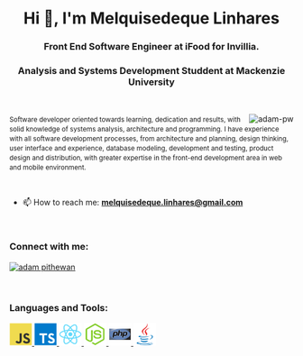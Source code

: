 <h1 align="center">Hi 👋, I'm Melquisedeque Linhares</h1>
<h3 align="center">Front End Software Engineer at iFood for Invillia.</h3>
<h3 align="center">Analysis and Systems Development Studdent at Mackenzie University</h3>

<br>

<p><img align="right" src="https://github.com/Adam-pw/Adam-pw/blob/main/animation_500_kxa883sd.gif" alt="adam-pw" /></p>

<p><small>Software developer oriented towards learning, dedication and results, with solid knowledge of systems analysis, architecture and programming. I have experience with all software development processes, from architecture and planning, design thinking, user interface and experience, database modeling, development and testing, product design and distribution, with greater expertise in the front-end development area in web and mobile environment.</small></p>

<br>

- 📫 How to reach me: **melquisedeque.linhares@gmail.com**


<br>

<h3 align="left">Connect with me:</h3>
<p align="left">
  <a href="https://www.linkedin.com/in/melquisedeque-linhares/" target="blank"><img align="center"
      src="https://raw.githubusercontent.com/rahuldkjain/github-profile-readme-generator/master/src/images/icons/Social/linked-in-alt.svg"
      alt="adam pithewan" height="30" width="40" /></a>
</p>

<br>

<h3 align="left">Languages and Tools:</h3>
<p align="left">
             <a href="https://developer.mozilla.org/pt-BR/docs/Web/JavaScript" target="_blank" rel="noreferrer"> <img
      src="https://raw.githubusercontent.com/devicons/devicon/master/icons/javascript/javascript-original.svg"
      alt="android" width="40" height="40" /> </a>
       <a href="https://www.typescriptlang.org/" target="_blank" rel="noreferrer"> <img
      src="https://raw.githubusercontent.com/devicons/devicon/master/icons/typescript/typescript-original.svg"
      alt="android" width="40" height="40" /> </a>
     <a href="https://pt-br.reactjs.org/" target="_blank" rel="noreferrer"> <img
      src="https://raw.githubusercontent.com/devicons/devicon/master/icons/react/react-original.svg"
      alt="android" width="40" height="40" /> </a>
       <a href="https://nodejs.org/en/" target="_blank" rel="noreferrer"> <img
      src="https://raw.githubusercontent.com/devicons/devicon/master/icons/nodejs/nodejs-original.svg"
      alt="android" width="40" height="40" /> </a>
 <a href="https://www.php.net/" target="_blank" rel="noreferrer"> <img
      src="https://raw.githubusercontent.com/devicons/devicon/master/icons/php/php-original.svg"
      alt="android" width="40" height="40" /> </a> 
                   <a href="https://developer.mozilla.org/pt-BR/docs/Web/JavaScript" target="_blank" rel="noreferrer"> <img
      src="https://raw.githubusercontent.com/devicons/devicon/master/icons/java/java-original.svg"
      alt="android" width="40" height="40" /> </a>
      </p>

<br>
